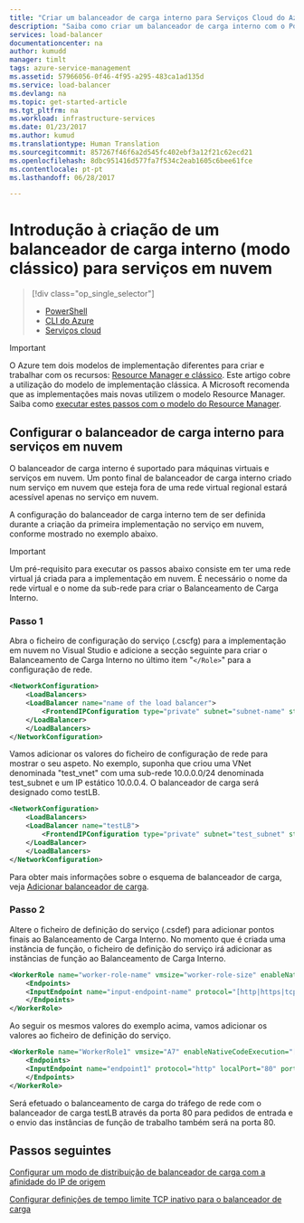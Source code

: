 ```yaml
---
title: "Criar um balanceador de carga interno para Serviços Cloud do Azure | Microsoft Docs"
description: "Saiba como criar um balanceador de carga interno com o PowerShell no modelo de implementação clássica"
services: load-balancer
documentationcenter: na
author: kumudd
manager: timlt
tags: azure-service-management
ms.assetid: 57966056-0f46-4f95-a295-483ca1ad135d
ms.service: load-balancer
ms.devlang: na
ms.topic: get-started-article
ms.tgt_pltfrm: na
ms.workload: infrastructure-services
ms.date: 01/23/2017
ms.author: kumud
ms.translationtype: Human Translation
ms.sourcegitcommit: 857267f46f6a2d545fc402ebf3a12f21c62ecd21
ms.openlocfilehash: 8dbc951416d577fa7f534c2eab1605c6bee61fce
ms.contentlocale: pt-pt
ms.lasthandoff: 06/28/2017

---
```


# <a name="get-started-creating-an-internal-load-balancer-classic-for-cloud-services"></a>Introdução à criação de um balanceador de carga interno (modo clássico) para serviços em nuvem

> [!div class="op_single_selector"]
> * [PowerShell](../load-balancer/load-balancer-get-started-ilb-classic-ps.md)
> * [CLI do Azure](../load-balancer/load-balancer-get-started-ilb-classic-cli.md)
> * [Serviços cloud](../load-balancer/load-balancer-get-started-ilb-classic-cloud.md)

> [!IMPORTANT]
> O Azure tem dois modelos de implementação diferentes para criar e trabalhar com os recursos: [Resource Manager e clássico](../azure-resource-manager/resource-manager-deployment-model.md).  Este artigo cobre a utilização do modelo de implementação clássica. A Microsoft recomenda que as implementações mais novas utilizem o modelo Resource Manager. Saiba como [executar estes passos com o modelo do Resource Manager](load-balancer-get-started-ilb-arm-ps.md).

## <a name="configure-internal-load-balancer-for-cloud-services"></a>Configurar o balanceador de carga interno para serviços em nuvem

O balanceador de carga interno é suportado para máquinas virtuais e serviços em nuvem. Um ponto final de balanceador de carga interno criado num serviço em nuvem que esteja fora de uma rede virtual regional estará acessível apenas no serviço em nuvem.

A configuração do balanceador de carga interno tem de ser definida durante a criação da primeira implementação no serviço em nuvem, conforme mostrado no exemplo abaixo.

> [!IMPORTANT]
> Um pré-requisito para executar os passos abaixo consiste em ter uma rede virtual já criada para a implementação em nuvem. É necessário o nome da rede virtual e o nome da sub-rede para criar o Balanceamento de Carga Interno.

### <a name="step-1"></a>Passo 1

Abra o ficheiro de configuração do serviço (.cscfg) para a implementação em nuvem no Visual Studio e adicione a secção seguinte para criar o Balanceamento de Carga Interno no último item "`</Role>`" para a configuração de rede.

```xml
<NetworkConfiguration>
    <LoadBalancers>
    <LoadBalancer name="name of the load balancer">
        <FrontendIPConfiguration type="private" subnet="subnet-name" staticVirtualNetworkIPAddress="static-IP-address"/>
    </LoadBalancer>
    </LoadBalancers>
</NetworkConfiguration>
```

Vamos adicionar os valores do ficheiro de configuração de rede para mostrar o seu aspeto. No exemplo, suponha que criou uma VNet denominada "test_vnet" com uma sub-rede 10.0.0.0/24 denominada test_subnet e um IP estático 10.0.0.4. O balanceador de carga será designado como testLB.

```xml
<NetworkConfiguration>
    <LoadBalancers>
    <LoadBalancer name="testLB">
        <FrontendIPConfiguration type="private" subnet="test_subnet" staticVirtualNetworkIPAddress="10.0.0.4"/>
    </LoadBalancer>
    </LoadBalancers>
</NetworkConfiguration>
```

Para obter mais informações sobre o esquema de balanceador de carga, veja [Adicionar balanceador de carga](https://msdn.microsoft.com/library/azure/dn722411.aspx).

### <a name="step-2"></a>Passo 2

Altere o ficheiro de definição do serviço (.csdef) para adicionar pontos finais ao Balanceamento de Carga Interno. No momento que é criada uma instância de função, o ficheiro de definição do serviço irá adicionar as instâncias de função ao Balanceamento de Carga Interno.

```xml
<WorkerRole name="worker-role-name" vmsize="worker-role-size" enableNativeCodeExecution="[true|false]">
    <Endpoints>
    <InputEndpoint name="input-endpoint-name" protocol="[http|https|tcp|udp]" localPort="local-port-number" port="port-number" certificate="certificate-name" loadBalancerProbe="load-balancer-probe-name" loadBalancer="load-balancer-name" />
    </Endpoints>
</WorkerRole>
```

Ao seguir os mesmos valores do exemplo acima, vamos adicionar os valores ao ficheiro de definição do serviço.

```xml
<WorkerRole name="WorkerRole1" vmsize="A7" enableNativeCodeExecution="[true|false]">
    <Endpoints>
    <InputEndpoint name="endpoint1" protocol="http" localPort="80" port="80" loadBalancer="testLB" />
    </Endpoints>
</WorkerRole>
```

Será efetuado o balanceamento de carga do tráfego de rede com o balanceador de carga testLB através da porta 80 para pedidos de entrada e o envio das instâncias de função de trabalho também será na porta 80.

## <a name="next-steps"></a>Passos seguintes

[Configurar um modo de distribuição de balanceador de carga com a afinidade do IP de origem](load-balancer-distribution-mode.md)

[Configurar definições de tempo limite TCP inativo para o balanceador de carga](load-balancer-tcp-idle-timeout.md)


